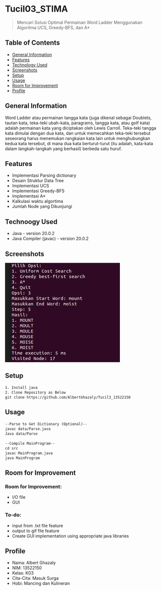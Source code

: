 # Tucil03_STIMA
> Mencari Solusi Optimal Permainan Word Ladder Menggunakan Algoritma UCS, Greedy-BFS, dan A*

## Table of Contents
* [General Information](#general-information)
* [Features](#Features)
* [Technology Used](#technoogy-used)
* [Screenshots](#screenshots)
* [Setup](#setup)
* [Usage](#usage)
* [Room for Improvement](#room-for-improvement)
* [Profile](#profile)
## General Information
Word Ladder atau permainan tangga kata (juga dikenal sebagai Doublets, tautan kata, teka-teki ubah-kata, paragrams, tangga kata, atau golf kata) adalah permainan kata yang diciptakan oleh Lewis Carroll. Teka-teki tangga kata dimulai dengan dua kata, dan untuk memecahkan teka-teki tersebut seseorang harus menemukan rangkaian kata lain untuk menghubungkan kedua kata tersebut, di mana dua kata berturut-turut (itu adalah, kata-kata dalam langkah-langkah yang berhasil) berbeda satu huruf.


## Features
- Implementasi Parsing dictionary
- Desain Struktur Data Tree
- Implementasi UCS
- Implementasi Greedy-BFS
- Implementasi A*
- Kalkulasi waktu algortima
- Jumlah Node yang Dikunjungi
## Technoogy Used
* Java - version 20.0.2
* Java Compiler (javac) - version 20.0.2
## Screenshots
![ss](./test/test5/as.png)
## Setup
    1. Install java
    2. Clone Repository as Below
    git clone https://github.com/AlbertGhazaly/Tucil3_13522150
## Usage
    --Parse to Get Dictionary (Optional)--
    javac data/Parse.java
    Java data/Parse

    --Compile MainProgram--
    cd src
    javac MainProgram.java
    java MainProgram
## Room for Improvement
### Room for Improvement:
* I/O file
* GUI
### To-do:
* input from .txt file feature
* output to gif file feature
* Create GUI implementation using appropriate java libraries
## Profile
* Nama: Albert Ghazaly
* NIM: 13522150
* Kelas: K03
* Cita-Cita: Masuk Surga
* Hobi: Mancing dan Kulineran